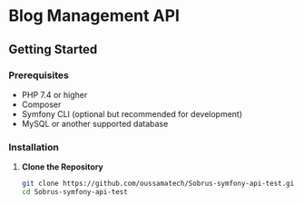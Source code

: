 # Blog Management API

## Getting Started

### Prerequisites

- PHP 7.4 or higher
- Composer
- Symfony CLI (optional but recommended for development)
- MySQL or another supported database

### Installation

1. **Clone the Repository**

   ```bash
   git clone https://github.com/oussamatech/Sobrus-symfony-api-test.git
   cd Sobrus-symfony-api-test
